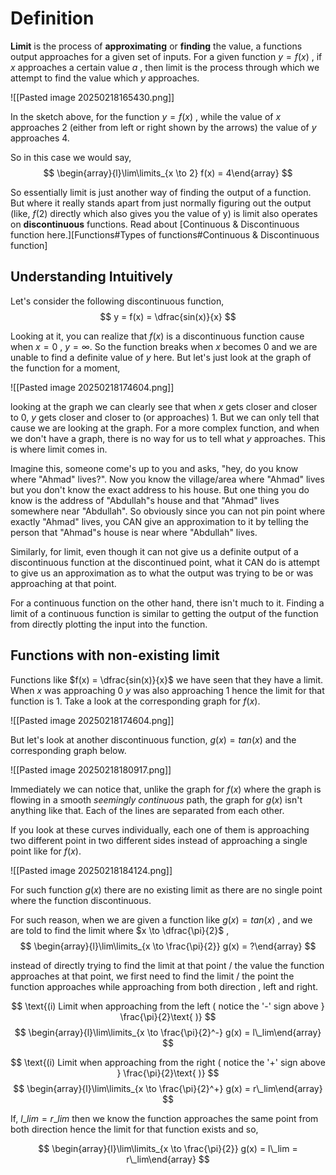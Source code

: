# Definition

**Limit** is the process of **approximating** or **finding** the value, a functions output approaches for a given set of inputs. For a given function $y = f(x)$ , if $x$ approaches a certain value $a$ , then limit is the process through which we attempt to find the value which $y$ approaches.

![[Pasted image 20250218165430.png]]

In the sketch above, for the function $y = f(x)$ , while the value of $x$ approaches 2 (either from left or right shown by the arrows) the value of $y$ approaches 4. 

So in this case we would say,
$$
\begin{array}{l}\lim\limits_{x \to 2} f(x) = 4\end{array}
$$

So essentially limit is just another way of finding the output of a function. But where it really stands apart from just normally figuring out the output (like, $f(2)$ directly which also gives you the value of y) is limit also operates on **discontinuous** functions. Read about [Continuous & Discontinuous function here.][Functions#Types of functions#Continuous & Discontinuous function]


## Understanding Intuitively

Let's consider the following discontinuous function,
$$
y = f(x) = \dfrac{sin(x)}{x}
$$

Looking at it, you can realize that $f(x)$ is a discontinuous function cause when $x = 0$ , $y = \infty$. So the function breaks when $x$ becomes 0 and we are unable to find a definite value of $y$ here. But let's just look at the graph of the function for a moment,

![[Pasted image 20250218174604.png]]

looking at the graph we can clearly see that when $x$ gets closer and closer to 0, $y$ gets closer and closer  to (or approaches) 1. But we can only tell that cause we are looking at the graph. For a more complex function, and when we don't have a graph, there is no way for us to tell what $y$ approaches. This is where limit comes in.

Imagine this, someone come's up to you and asks, "hey, do you know where "Ahmad" lives?". Now you know the village/area where "Ahmad" lives but you don't know the exact address to his house. But one thing you do know is the address of "Abdullah"s house and that "Ahmad" lives somewhere near "Abdullah". So obviously since you can not pin point where exactly "Ahmad" lives, you CAN give an approximation to it by telling the person that "Ahmad"s house is near where "Abdullah" lives.

Similarly, for limit, even though it can not give us a definite output of a discontinuous function at the discontinued point, what it CAN do is attempt to give us an approximation as to what the output was trying to be or was approaching at that point.

For a continuous function on the other hand, there isn't much to it. Finding a limit of a continuous function is similar to getting the output of the function from directly plotting the input into the function.


## Functions with non-existing limit

Functions like $f(x) = \dfrac{sin(x)}{x}$ we have seen that they have a limit. When $x$ was approaching 0 $y$ was also approaching 1 hence the limit for that function is 1. Take a look at the corresponding graph for $f(x)$.

![[Pasted image 20250218174604.png]]

But let's look at another discontinuous function, $g(x) = tan(x)$ and the corresponding graph below.

![[Pasted image 20250218180917.png]]

Immediately we can notice that, unlike the graph for $f(x)$ where the graph is flowing in a smooth _seemingly continuous_ path, the graph for $g(x)$ isn't anything like that. Each of the lines are separated from each other.

If you look at these curves individually, each one of them is approaching two different point in two different sides instead of approaching a single point like for $f(x)$.

![[Pasted image 20250218184124.png]]

For such function $g(x)$ there are no existing limit as there are no single point where the function discontinuous.

For such reason, when we are given a function like $g(x) = tan(x)$ , and we are told to find the limit where  $x \to \dfrac{\pi}{2}$  ,
$$
\begin{array}{l}\lim\limits_{x \to \frac{\pi}{2}} g(x) = ?\end{array}
$$

instead of directly trying to find the limit at that point / the value the function approaches at that point, we first need to find the limit / the point the function approaches while approaching from both direction , left and right.

$$
\text{(i) Limit when approaching from the left ( notice the '-' sign above } \frac{\pi}{2}\text{ )}
$$
$$
\begin{array}{l}\lim\limits_{x \to \frac{\pi}{2}^-} g(x) = l\_lim\end{array}
$$

$$
\text{(i) Limit when approaching from the right ( notice the '+' sign above } \frac{\pi}{2}\text{ )}
$$
$$
\begin{array}{l}\lim\limits_{x \to \frac{\pi}{2}^+} g(x) = r\_lim\end{array}
$$

If,  $l\_lim = r\_lim$  then we know the function approaches the same point from both direction hence the limit for that function exists and so,

$$
\begin{array}{l}\lim\limits_{x \to \frac{\pi}{2}} g(x) = l\_lim = r\_lim\end{array}
$$

